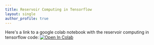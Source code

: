 ```yaml
---
title: Reservoir Computing in Tensorflow
layout: single
author_profile: true
---
```

Here's a link to a google colab notebook with the reservoir computing in tensorflow code: [![Open In Colab](https://colab.research.google.com/assets/colab-badge.svg)](https://githubtocolab.com/awikner/CHyPP/blob/master/TREND_Logistic_Regression.ipynb)
